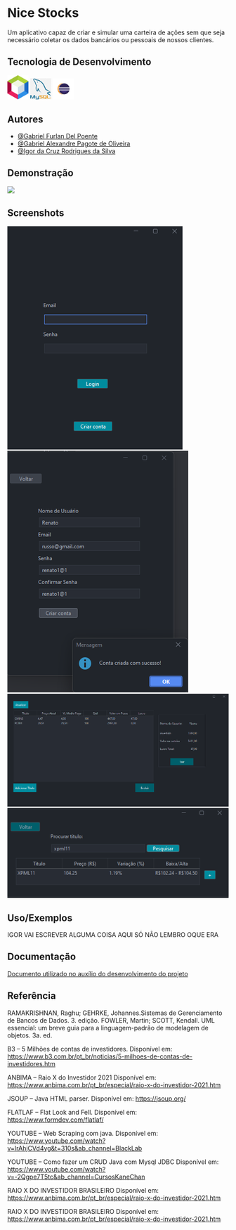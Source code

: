 # Nice Stocks

Um aplicativo capaz de criar e simular uma carteira de ações sem que seja necessário coletar os dados bancários ou pessoais de nossos clientes.

## Tecnologia de Desenvolvimento

<p display="inline-block">
  <img width="48" src="src/resources/icons/Netbeans-logo.png">
  <img width="48" src="src/resources/icons/png-clipart-mysql-mysql.png">
  <img width="48" src="src/resources/icons/pngwing.com.png">
</p>

## Autores

- [@Gabriel Furlan Del Poente](https://www.github.com/Furlangit)
- [@Gabriel Alexandre Pagote de Oliveira](https://www.github.com/gabrielpagote)
- [@Igor da Cruz Rodrigues da Silva](https://www.github.com/mjigormj)


## Demonstração

<img src="src/resources/icons/HomeBrocker.gif">

## Screenshots

<img src="documentos/Telas/01 - login.png">
<img src="documentos/Telas/02 - criar conta.png">
<img src="documentos/Telas/03 - carteira.png">
<img src="documentos/Telas/04 - adicionar titulo.png">

## Uso/Exemplos

IGOR VAI ESCREVER ALGUMA COISA AQUI SÓ NÃO LEMBRO OQUE ERA 

## Documentação

[Documento utilizado no auxílio do desenvolvimento do projeto](https://github.com/mjigormj/A3-HomeBroker/tree/main/documentos)


## Referência

RAMAKRISHNAN, Raghu; GEHRKE, Johannes.Sistemas de Gerenciamento de Bancos de Dados. 3. edição.
FOWLER, Martin; SCOTT, Kendall. UML essencial: um breve guia para a linguagem-padrão de modelagem de objetos. 3a. ed. 

B3 – 5 Milhões de contas de investidores. Disponível em: <https://www.b3.com.br/pt_br/noticias/5-milhoes-de-contas-de-investidores.htm> 

ANBIMA – Raio X do Investidor 2021 Disponível em: <https://www.anbima.com.br/pt_br/especial/raio-x-do-investidor-2021.htm> 

JSOUP – Java HTML parser. Disponível em: https://jsoup.org/ 

FLATLAF –  Flat Look and Fell. Disponível em:  <https://www.formdev.com/flatlaf/> 

YOUTUBE – Web Scraping com java. Disponível em: <https://www.youtube.com/watch?v=IrAhjCVd4yg&t=310s&ab_channel=BlackLab> 

YOUTUBE – Como fazer um CRUD Java com Mysql JDBC Disponível em: <https://www.youtube.com/watch?v=-2Qgpe7T5tc&ab_channel=CursosKaneChan> 

RAIO X DO INVESTIDOR BRASILEIRO Disponível em: <https://www.anbima.com.br/pt_br/especial/raio-x-do-investidor-2021.htm>

RAIO X DO INVESTIDOR BRASILEIRO Disponível em: <https://www.anbima.com.br/pt_br/especial/raio-x-do-investidor-2021.htm>

